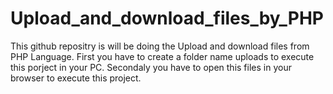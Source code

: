 # Upload_and_download_files_by_PHP
This github repositry is will be doing the Upload and download files from PHP Language.
First you have to create a folder name uploads to execute this porject in your PC.
Secondaly you have to open this files in your browser to execute this project.
 
